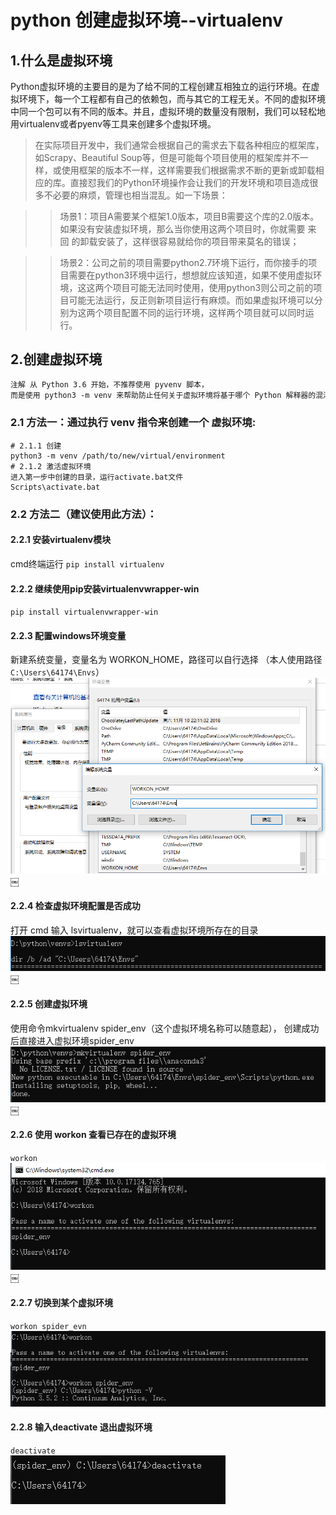# python 创建虚拟环境--virtualenv

## 1.什么是虚拟环境
Python虚拟环境的主要目的是为了给不同的工程创建互相独立的运行环境。在虚拟环境下，每一个工程都有自己的依赖包，而与其它的工程无关。不同的虚拟环境中同一个包可以有不同的版本。并且，虚拟环境的数量没有限制，我们可以轻松地用virtualenv或者pyenv等工具来创建多个虚拟环境。
>在实际项目开发中，我们通常会根据自己的需求去下载各种相应的框架库，如Scrapy、Beautiful Soup等，但是可能每个项目使用的框架库并不一样，或使用框架的版本不一样，这样需要我们根据需求不断的更新或卸载相应的库。直接怼我们的Python环境操作会让我们的开发环境和项目造成很多不必要的麻烦，管理也相当混乱。如一下场景：

>>场景1：项目A需要某个框架1.0版本，项目B需要这个库的2.0版本。如果没有安装虚拟环境，那么当你使用这两个项目时，你就需要 来回 的卸载安装了，这样很容易就给你的项目带来莫名的错误；

>>场景2：公司之前的项目需要python2.7环境下运行，而你接手的项目需要在python3环境中运行，想想就应该知道，如果不使用虚拟环境，这这两个项目可能无法同时使用，使用python3则公司之前的项目可能无法运行，反正则新项目运行有麻烦。而如果虚拟环境可以分别为这两个项目配置不同的运行环境，这样两个项目就可以同时运行。

## 2.创建虚拟环境

```dtd
注解 从 Python 3.6 开始，不推荐使用 pyvenv 脚本，
而是使用 python3 -m venv 来帮助防止任何关于虚拟环境将基于哪个 Python 解释器的混淆。
```
### 2.1 方法一：通过执行 venv 指令来创建一个 虚拟环境:
```shell
# 2.1.1 创建
python3 -m venv /path/to/new/virtual/environment
# 2.1.2 激活虚拟环境
进入第一步中创建的目录，运行activate.bat文件
Scripts\activate.bat
```
### 2.2 方法二（建议使用此方法）：

#### 2.2.1 安装virtualenv模块
cmd终端运行 ` pip install virtualenv `
#### 2.2.2 继续使用pip安装virtualenvwrapper-win
`pip install virtualenvwrapper-win`
#### 2.2.3 配置windows环境变量
新建系统变量，变量名为 WORKON_HOME，路径可以自行选择
（本人使用路径`C:\Users\64174\Envs`）
![001_设置环境变量](media/20190529060719.png)￼

#### 2.2.4 检查虚拟环境配置是否成功
打开 cmd 输入 lsvirtualenv，就可以查看虚拟环境所存在的目录  
![002_查看虚拟环境](media/20190529060137.png)￼

#### 2.2.5 创建虚拟环境
使用命令mkvirtualenv spider_env（这个虚拟环境名称可以随意起），
创建成功后直接进入虚拟环境spider_env  
![003_创建虚拟环境](media/20190529061234.png)￼

#### 2.2.6 使用 workon 查看已存在的虚拟环境
`workon`  
![004_查看存在的虚拟环境](media/20190529061505.png)￼
#### 2.2.7 切换到某个虚拟环境
`workon spider_evn`  
![005_切换到某个虚拟环境](media/20190529062119.png)

#### 2.2.8 输入deactivate 退出虚拟环境
`deactivate`  
![006_退出虚拟环境](media/20190529062508.png)














